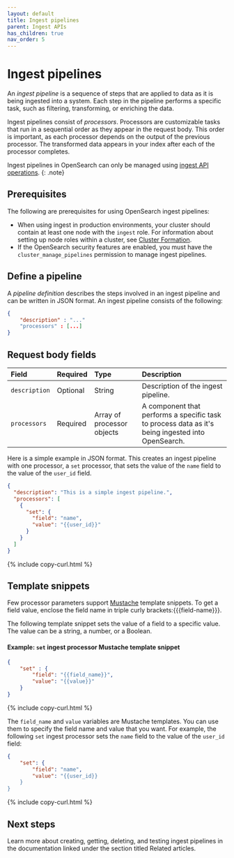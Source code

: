 ```yaml
---
layout: default
title: Ingest pipelines
parent: Ingest APIs
has_children: true
nav_order: 5
---
```


# Ingest pipelines

An _ingest pipeline_ is a sequence of steps that are applied to data as it is being ingested into a system. Each step in the pipeline performs a specific task, such as filtering, transforming, or enriching the data. 

Ingest pipelines consist of _processors_. Processors are customizable tasks that run in a sequential order as they appear in the request body. This order is important, as each processor depends on the output of the previous processor. The transformed data appears in your index after each of the processor completes.

Ingest pipelines in OpenSearch can only be managed using [ingest API operations]({{site.url}}{{site.baseurl}}/api-reference/ingest-apis/index/).
{: .note}

## Prerequisites 

The following are prerequisites for using OpenSearch ingest pipelines:

- When using ingest in production environments, your cluster should contain at least one node with the `ingest` role. For information about setting up node roles within a cluster, see [Cluster Formation]({{site.url}}{{site.baseurl}}/opensearch/cluster/).
- If the OpenSearch security features are enabled, you must have the `cluster_manage_pipelines` permission to manage ingest pipelines.

## Define a pipeline

A _pipeline definition_ describes the steps involved in an ingest pipeline and can be written in JSON format. An ingest pipeline consists of the following:

```json
{
    "description" : "..."
    "processors" : [...]
}
```

## Request body fields

Field | Required | Type | Description
:--- | :--- | :--- | :---
`description` | Optional | String | Description of the ingest pipeline. 
`processors` | Required | Array of processor objects | A component that performs a specific task to process data as it's being ingested into OpenSearch. 

Here is a simple example in JSON format. This creates an ingest pipeline with one processor, a `set` processor, that sets the value of the `name` field to the value of the `user_id` field.

```json
{
  "description": "This is a simple ingest pipeline.",
  "processors": [
    {
      "set": {
        "field": "name",
        "value": "{{user_id}}"
      }
    }
  ]
}
```
{% include copy-curl.html %}

## Template snippets

Few processor parameters support [Mustache](https://mustache.github.io/) template snippets. To get a field value, enclose the field name in triple curly brackets:{{{field-name}}}.

The following template snippet sets the value of a field to a specific value. The value can be a string, a number, or a Boolean.

#### Example: `set` ingest processor Mustache template snippet

```json
{
    "set" : {
        "field": "{{field_name}}",
        "value": "{{value}}"
    }
}
```
{% include copy-curl.html %}

The `field_name` and `value` variables are Mustache templates. You can use them to specify the field name and value that you want. For example, the following `set` ingest processor sets the `name` field to the value of the `user_id` field:

```json
{
    "set": {
        "field": "name",
        "value": "{{user_id}}
    }
}
```
{% include copy-curl.html %}

## Next steps

Learn more about creating, getting, deleting, and testing ingest pipelines in the documentation linked under the section titled Related articles.
